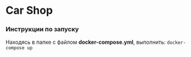# Car Shop
### Инструкции по запуску
Находясь в папке с файлом **docker-compose.yml**, выполнить: `docker-compose up`
